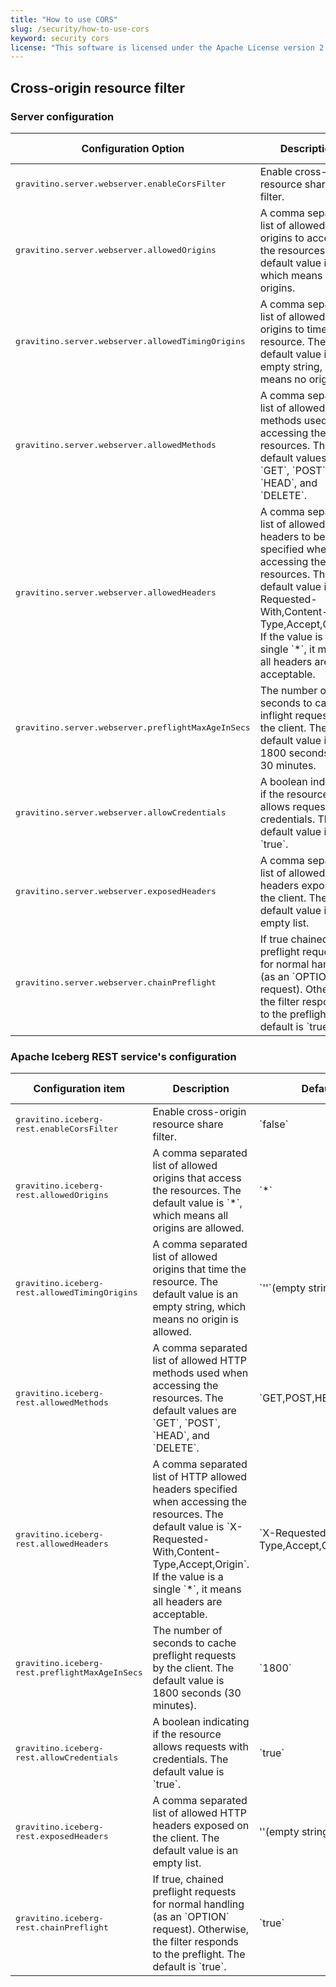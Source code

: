 ```yaml
---
title: "How to use CORS"
slug: /security/how-to-use-cors
keyword: security cors
license: "This software is licensed under the Apache License version 2."
---
```


## Cross-origin resource filter

### Server configuration

<table>
<thead>
<tr>
  <th>Configuration Option</th>
  <th>Description</th>
  <th>Default value</th>
  <th>Required</th>
  <th>Since version</th>
</tr>
</thead>
<tbody>
<tr>
  <td><tt>gravitino.server.webserver.enableCorsFilter</tt></td>
  <td> Enable cross-origin resource share filter.</td>
  <td> Enable cross-origin resource share filter.</td>
  <td>false</td>
  <td>No</td>
  <td>`0.4.0`</td>
</tr>
<tr>
  <td><tt>gravitino.server.webserver.allowedOrigins</tt></td>
  <td>
    A comma separated list of allowed origins to access the resources.
    The default value is `*`, which means all origins.
  </td>
  <td>`*`</td>
  <td>No</td>
  <td>`0.4.0`</td>
</tr>
<tr>
  <td><tt>gravitino.server.webserver.allowedTimingOrigins</tt></td>
  <td>
    A comma separated list of allowed origins to time the resource.
    The default value is an empty string, which means no origins.
  </td>
  <td>''(empty string)</td>
  <td>No</td>
  <td>`0.4.0`</td>
</tr>
<tr>
  <td><tt>gravitino.server.webserver.allowedMethods</tt></td>
  <td>
    A comma separated list of allowed HTTP methods used when accessing the resources.
    The default values are `GET`, `POST`, `HEAD`, and `DELETE`.
  </td>
  <td>`GET,POST,HEAD,DELETE,PUT`</td>
  <td>No</td>
  <td>`0.4.0`</td>
</tr>
<tr>
  <td><tt>gravitino.server.webserver.allowedHeaders</tt></td>
  <td>
    A comma separated list of allowed HTTP headers to be specified when accessing the resources.
    The default value is `X-Requested-With,Content-Type,Accept,Origin`.
    If the value is a single `*`, it means all headers are acceptable.
  </td>
  <td>`X-Requested-With,Content-Type,Accept,Origin`</td>
  <td>No</td>
  <td>`0.4.0`</td>
</tr>
<tr>
  <td><tt>gravitino.server.webserver.preflightMaxAgeInSecs</tt></td>
  <td>
    The number of seconds to cache inflight requests by the client.
    The default value is 1800 seconds or 30 minutes.
  </td>
  <td>`1800`</td>
  <td>No</td>
  <td>`0.4.0`</td>
</tr>
<tr>
  <td><tt>gravitino.server.webserver.allowCredentials</tt></td>
  <td>
    A boolean indicating if the resource allows requests with credentials.
    The default value is `true`.
  </td>
  <td>`true`</td>
  <td>No</td>
  <td>`0.4.0`</td>
</tr>
<tr>
  <td><tt>gravitino.server.webserver.exposedHeaders</tt></td>
  <td>
    A comma separated list of allowed HTTP headers exposed on the client.
    The default value is an empty list.
  </td>
  <td>''(empty string)</td>
  <td>No</td>
  <td>`0.4.0`</td>
</tr>
<tr>
  <td><tt>gravitino.server.webserver.chainPreflight</tt></td>
  <td>
    If true chained preflight requests for normal handling (as an `OPTION` request).
    Otherwise, the filter responds to the preflight. The default is `true`.
  </td>
  <td>`true`</td>
  <td>No</td>
  <td>`0.4.0`</td>
</tr>
</tbody>
</table>


### Apache Iceberg REST service's configuration

<table>
<thead>
<tr>
  <th>Configuration item</th>
  <th>Description</th>
  <th>Default value</th>
  <th>Required</th>
  <th>Since version</th>
</tr>
</thead>
<tbody>
<tr>
  <td><tt>gravitino.iceberg-rest.enableCorsFilter</tt></td>
  <td> Enable cross-origin resource share filter.</td>
  <td>`false`</td>
  <td>No</td>
  <td>`0.4.0`</td>
</tr>
<tr>
  <td><tt>gravitino.iceberg-rest.allowedOrigins</tt></td>
  <td>
    A comma separated list of allowed origins that access the resources.
    The default value is `*`, which means all origins are allowed.
   </td>
  <td>`*`</td>
  <td>No</td>
  <td>`0.4.0`</td>
</tr>
<tr>
  <td><tt>gravitino.iceberg-rest.allowedTimingOrigins</tt></td>
  <td>
    A comma separated list of allowed origins that time the resource.
    The default value is an empty string, which means no origin is allowed.
  </td>
  <td>`''`(empty string)</td>
  <td>No</td>
  <td>`0.4.0`</td>
</tr>
<tr>
  <td><tt>gravitino.iceberg-rest.allowedMethods</tt></td>
  <td>
    A comma separated list of allowed HTTP methods used when accessing the resources.
    The default values are `GET`, `POST`, `HEAD`, and `DELETE`.
  </td>
  <td>`GET,POST,HEAD,DELETE,PUT`</td>
  <td>No</td>
  <td>`0.4.0`</td>
</tr>
<tr>
  <td><tt>gravitino.iceberg-rest.allowedHeaders</tt></td>
  <td>
    A comma separated list of HTTP allowed headers specified when accessing the resources.
    The default value is `X-Requested-With,Content-Type,Accept,Origin`.
    If the value is a single `*`, it means all headers are acceptable.
  </td>
  <td>`X-Requested-With,Content-Type,Accept,Origin`</td>
  <td>No</td>
  <td>`0.4.0`</td>
</tr>
<tr>
  <td><tt>gravitino.iceberg-rest.preflightMaxAgeInSecs</tt></td>
  <td>
    The number of seconds to cache preflight requests by the client.
    The default value is 1800 seconds (30 minutes).
   </td>
  <td>`1800`</td>
  <td>No</td>
  <td>`0.4.0`</td>
</tr>
<tr>
  <td><tt>gravitino.iceberg-rest.allowCredentials</tt></td>
  <td>
    A boolean indicating if the resource allows requests with credentials.
    The default value is `true`.
  </td>
  <td>`true`</td>
  <td>No</td>
  <td>`0.4.0`</td>
</tr>
<tr>
  <td><tt>gravitino.iceberg-rest.exposedHeaders</tt></td>
  <td>
    A comma separated list of allowed HTTP headers exposed on the client.
    The default value is an empty list.
  </td>
  <td>''(empty string)</td>
  <td>No</td>
  <td>`0.4.0`</td>
</tr>
<tr>
  <td><tt>gravitino.iceberg-rest.chainPreflight</tt></td>
  <td>
   If true, chained preflight requests for normal handling (as an `OPTION` request).
   Otherwise, the filter responds to the preflight. The default is `true`.
  </td>
  <td>`true`</td>
  <td>No</td>
  <td>`0.4.0`</td>
</tr>
</tbody>
</table>

